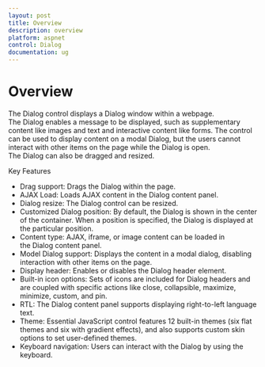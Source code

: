 ```yaml
---
layout: post
title: Overview
description: overview
platform: aspnet
control: Dialog
documentation: ug
---
```


# Overview

The Dialog control displays a Dialog window within a webpage. The Dialog enables a message to be displayed, such as supplementary content like images and text and interactive content like forms. The control can be used to display content on a modal Dialog, but the users cannot interact with other items on the page while the Dialog is open. The Dialog can also be dragged and resized.

Key Features

* Drag support: Drags the Dialog within the page.
* AJAX Load: Loads AJAX content in the Dialog content panel.
* Dialog resize: The Dialog control can be resized.
* Customized Dialog position: By default, the Dialog is shown in the center of the container. When a position is specified, the Dialog is displayed at the particular position.
* Content type: AJAX, iframe, or image content can be loaded in the Dialog content panel.
* Model Dialog support: Displays the content in a modal dialog, disabling interaction with other items on the page.
* Display header: Enables or disables the Dialog header element.
* Built-in icon options: Sets of icons are included for Dialog headers and are coupled with specific actions like close, collapsible, maximize, minimize, custom, and pin.
* RTL: The Dialog content panel supports displaying right-to-left language text.
* Theme: Essential JavaScript control features 12 built-in themes (six flat themes and six with gradient effects), and also supports custom skin options to set user-defined themes.
* Keyboard navigation: Users can interact with the Dialog by using the keyboard.
